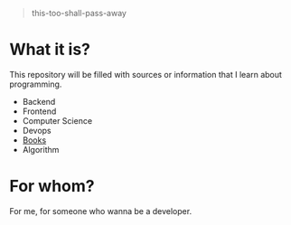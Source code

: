 > this-too-shall-pass-away

# What it is?
This repository will be filled with sources or information that I learn about programming.

- Backend
- Frontend
- Computer Science
- Devops
- [Books](./books)
- Algorithm

# For whom?
For me, for someone who wanna be a developer.
